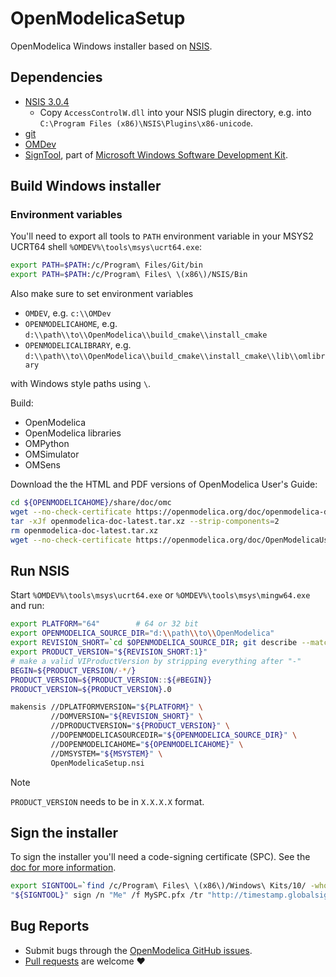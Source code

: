 # OpenModelicaSetup

OpenModelica Windows installer based on [NSIS](https://nsis.sourceforge.io/Main_Page).

## Dependencies

  - [NSIS 3.0.4](https://nsis.sourceforge.io/Main_Page)
    - Copy `AccessControlW.dll` into your NSIS plugin directory, e.g. into
      `C:\Program Files (x86)\NSIS\Plugins\x86-unicode`.
  - [git](https://git-scm.com/)
  - [OMDev](https://gitlab.liu.se/OpenModelica/OMDevUCRT)
  - [SignTool](https://learn.microsoft.com/en-us/windows/win32/seccrypto/signtool),
    part of
    [Microsoft Windows Software Development Kit](https://developer.microsoft.com/en-us/windows/downloads/windows-sdk/).

## Build Windows installer

### Environment variables

You'll need to export all tools to `PATH` environment variable in your MSYS2 UCRT64 shell
`%OMDEV%\tools\msys\ucrt64.exe`:

```bash
export PATH=$PATH:/c/Program\ Files/Git/bin
export PATH=$PATH:/c/Program\ Files\ \(x86\)/NSIS/Bin
```

Also make sure to set environment variables

  - `OMDEV`, e.g. `c:\\OMDev`
  - `OPENMODELICAHOME`, e.g. `d:\\path\\to\\OpenModelica\\build_cmake\\install_cmake`
  - `OPENMODELICALIBRARY`, e.g. `d:\\path\\to\\OpenModelica\\build_cmake\\install_cmake\\lib\\omlibrary`

with Windows style paths using `\`.

Build:

  - OpenModelica
  - OpenModelica libraries
  - OMPython
  - OMSimulator
  - OMSens

Download the the HTML and PDF versions of OpenModelica User's Guide:

```bash
cd ${OPENMODELICAHOME}/share/doc/omc
wget --no-check-certificate https://openmodelica.org/doc/openmodelica-doc-latest.tar.xz
tar -xJf openmodelica-doc-latest.tar.xz --strip-components=2
rm openmodelica-doc-latest.tar.xz
wget --no-check-certificate https://openmodelica.org/doc/OpenModelicaUsersGuide/OpenModelicaUsersGuide-latest.pdf
```

## Run NSIS

Start `%OMDEV%\tools\msys\ucrt64.exe` or `%OMDEV%\tools\msys\mingw64.exe` and run:

```bash
export PLATFORM="64"        # 64 or 32 bit
export OPENMODELICA_SOURCE_DIR="d:\\path\\to\\OpenModelica"
export REVISION_SHORT=`cd $OPENMODELICA_SOURCE_DIR; git describe --match "v*.*" --always --abbrev=0`
export PRODUCT_VERSION="${REVISION_SHORT:1}"
# make a valid VIProductVersion by stripping everything after "-"
BEGIN=${PRODUCT_VERSION/-*/}
PRODUCT_VERSION=${PRODUCT_VERSION::${#BEGIN}}
PRODUCT_VERSION=${PRODUCT_VERSION}.0

makensis //DPLATFORMVERSION="${PLATFORM}" \
         //DOMVERSION="${REVISION_SHORT}" \
         //DPRODUCTVERSION="${PRODUCT_VERSION}" \
         //DOPENMODELICASOURCEDIR="${OPENMODELICA_SOURCE_DIR}" \
         //DOPENMODELICAHOME="${OPENMODELICAHOME}" \
         //DMSYSTEM="${MSYSTEM}" \
         OpenModelicaSetup.nsi
```

> [!NOTE]
> `PRODUCT_VERSION` needs to be in `X.X.X.X` format.

## Sign the installer

To sign the installer you'll need a code-signing certificate (SPC).
See the [doc for more information](https://learn.microsoft.com/en-us/dotnet/framework/tools/signtool-exe).

```bash
export SIGNTOOL=`find /c/Program\ Files\ \(x86\)/Windows\ Kits/10/ -wholename "*${XPREFIX}/signtool.exe" | tail -1`
"${SIGNTOOL}" sign /n "Me" /f MySPC.pfx /tr "http://timestamp.globalsign.com/tsa/r6advanced1" /a /td SHA256 /v OpenModelica.exe
```

## Bug Reports

  - Submit bugs through the [OpenModelica GitHub issues](https://github.com/OpenModelica/OpenModelica/issues/new).
  - [Pull requests](../../pulls) are welcome ❤️
